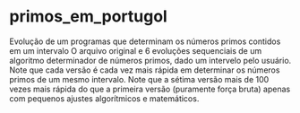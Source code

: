 # primos_em_portugol
Evolução de um programas que determinam os números primos contidos em um intervalo
O arquivo original e 6 evoluções sequenciais de um algoritmo determinador de números primos, dado um intervelo pelo usuário. Note que cada versão é cada vez mais rápida em determinar os números primos de um mesmo intervalo. Note que a sétima versão mais de 100 vezes mais rápida do que a primeira versão (puramente força bruta) apenas com pequenos ajustes algorítmicos e matemáticos.

